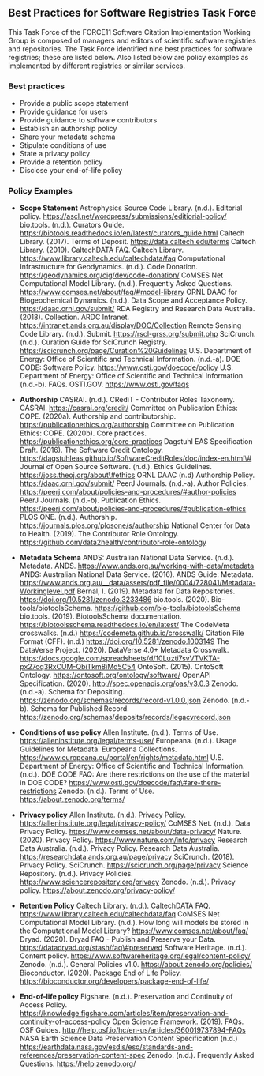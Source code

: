 ## Best Practices for Software Registries Task Force

This Task Force of the FORCE11 Software Citation Implementation Working Group is composed of managers and editors of scientific software registries and repositories. The Task Force identified nine best practices for software registries; these are listed below. Also listed below are policy examples as implemented by different registries or similar services.

### Best practices

- Provide a public scope statement
- Provide guidance for users
- Provide guidance to software contributors
- Establish an authorship policy
- Share your metadata schema
- Stipulate conditions of use
- State a privacy policy
- Provide a retention policy
- Disclose your end-of-life policy

### Policy Examples

- **Scope Statement**
Astrophysics Source Code Library. (n.d.). Editorial policy. https://ascl.net/wordpress/submissions/editiorial-policy/
bio.tools. (n.d.). Curators Guide. https://biotools.readthedocs.io/en/latest/curators_guide.html
Caltech Library. (2017). Terms of Deposit. https://data.caltech.edu/terms
Caltech Library. (2019). CaltechDATA FAQ. Caltech Library. https://www.library.caltech.edu/caltechdata/faq
Computational Infrastructure for Geodynamics. (n.d.). Code Donation. https://geodynamics.org/cig/dev/code-donation/
CoMSES Net Computational Model Library. (n.d.). Frequently Asked Questions. https://www.comses.net/about/faq/#model-library
ORNL DAAC for Biogeochemical Dynamics. (n.d.). Data Scope and Acceptance Policy. https://daac.ornl.gov/submit/
RDA Registry and Research Data Australia. (2018). Collection. ARDC Intranet. https://intranet.ands.org.au/display/DOC/Collection
Remote Sensing Code Library. (n.d.). Submit. https://rscl-grss.org/submit.php
SciCrunch. (n.d.). Curation Guide for SciCrunch Registry. https://scicrunch.org/page/Curation%20Guidelines
U.S. Department of Energy: Office of Scientific and Technical Information. (n.d.-a). DOE CODE: Software Policy. https://www.osti.gov/doecode/policy
U.S. Department of Energy: Office of Scientific and Technical Information. (n.d.-b). FAQs. OSTI.GOV. https://www.osti.gov/faqs

- **Authorship**
CASRAI. (n.d.). CRediT - Contributor Roles Taxonomy. CASRAI. https://casrai.org/credit/
Committee on Publication Ethics: COPE. (2020a). Authorship and contributorship. https://publicationethics.org/authorship
Committee on Publication Ethics: COPE. (2020b). Core practices. https://publicationethics.org/core-practices
Dagstuhl EAS Specification Draft. (2016). The Software Credit Ontology. https://dagstuhleas.github.io/SoftwareCreditRoles/doc/index-en.html\#
Journal of Open Source Software. (n.d.). Ethics Guidelines. https://joss.theoj.org/about\#ethics
ORNL DAAC (n.d) Authorship Policy. https://daac.ornl.gov/submit/
PeerJ Journals. (n.d.-a). Author Policies. https://peerj.com/about/policies-and-procedures/#author-policies
PeerJ Journals. (n.d.-b). Publication Ethics. https://peerj.com/about/policies-and-procedures/#publication-ethics
PLOS ONE. (n.d.). Authorship. https://journals.plos.org/plosone/s/authorship
National Center for Data to Health. (2019). The Contributor Role Ontology. https://github.com/data2health/contributor-role-ontology

- **Metadata Schema**
ANDS: Australian National Data Service. (n.d.). Metadata. ANDS. https://www.ands.org.au/working-with-data/metadata
ANDS: Australian National Data Service. (2016). ANDS Guide: Metadata. https://www.ands.org.au/__data/assets/pdf_file/0004/728041/Metadata-Workinglevel.pdf
Bernal, I. (2019). Metadata for Data Repositories. https://doi.org/10.5281/zenodo.3233486
bio.tools. (2020). Bio-tools/biotoolsSchema. https://github.com/bio-tools/biotoolsSchema
bio.tools. (2019). BiotoolsSchema documentation. https://biotoolsschema.readthedocs.io/en/latest/
The CodeMeta crosswalks. (n.d.) https://codemeta.github.io/crosswalk/
Citation File Format (CFF). (n.d.) https://doi.org/10.5281/zenodo.1003149
The DataVerse Project. (2020). DataVerse 4.0+ Metadata Crosswalk. https://docs.google.com/spreadsheets/d/10Luzti7svVTVKTA-px27oq3RxCUM-QbiTkm8iMd5C54
OntoSoft. (2015). OntoSoft Ontology. https://ontosoft.org/ontology/software/
OpenAPI Specification. (2020). http://spec.openapis.org/oas/v3.0.3
Zenodo. (n.d.-a). Schema for Depositing. https://zenodo.org/schemas/records/record-v1.0.0.json
Zenodo. (n.d.-b). Schema for Published Record. https://zenodo.org/schemas/deposits/records/legacyrecord.json

- **Conditions of use policy**
Allen Institute. (n.d.). Terms of Use. https://alleninstitute.org/legal/terms-use/
Europeana. (n.d.). Usage Guidelines for Metadata. Europeana Collections. https://www.europeana.eu/portal/en/rights/metadata.html
U.S. Department of Energy: Office of Scientific and Technical Information. (n.d.). DOE CODE FAQ: Are there restrictions on the use of the material in DOE CODE? https://www.osti.gov/doecode/faq\#are-there-restrictions
Zenodo. (n.d.). Terms of Use. https://about.zenodo.org/terms/

- **Privacy policy**
Allen Institute. (n.d.). Privacy Policy. https://alleninstitute.org/legal/privacy-policy/
CoMSES Net. (n.d.). Data Privacy Policy. https://www.comses.net/about/data-privacy/
Nature. (2020). Privacy Policy. https://www.nature.com/info/privacy
Research Data Australia. (n.d.). Privacy Policy. Research Data Australia. https://researchdata.ands.org.au/page/privacy
SciCrunch. (2018). Privacy Policy. SciCrunch. https://scicrunch.org/page/privacy
Science Repository. (n.d.). Privacy Policies. https://www.sciencerepository.org/privacy
Zenodo. (n.d.). Privacy policy. https://about.zenodo.org/privacy-policy/

- **Retention Policy**
Caltech Library. (n.d.). CaltechDATA FAQ. https://www.library.caltech.edu/caltechdata/faq
CoMSES Net Computational Model Library. (n.d.). How long will models be stored in the Computational Model Library? https://www.comses.net/about/faq/
Dryad. (2020). Dryad FAQ - Publish and Preserve your Data. https://datadryad.org/stash/faq\#preserved
Software Heritage. (n.d.). Content policy. https://www.softwareheritage.org/legal/content-policy/
Zenodo. (n.d.). General Policies v1.0. https://about.zenodo.org/policies/
Bioconductor. (2020). Package End of Life Policy. https://bioconductor.org/developers/package-end-of-life/ 

- **End-of-life policy**
Figshare. (n.d.). Preservation and Continuity of Access Policy. https://knowledge.figshare.com/articles/item/preservation-and-continuity-of-access-policy
Open Science Framework. (2019). FAQs. OSF Guides. http://help.osf.io/hc/en-us/articles/360019737894-FAQs
NASA Earth Science Data Preservation Content Specification (n.d.) https://earthdata.nasa.gov/esdis/eso/standards-and-references/preservation-content-spec
Zenodo. (n.d.). Frequently Asked Questions. https://help.zenodo.org/

